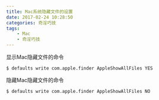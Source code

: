 ```yaml
---
title: Mac系统隐藏文件的设置
date: 2017-02-24 10:28:50
categories: 奇淫巧技
tags:
	- Mac
	- 奇淫巧技
---
```


显示Mac隐藏文件的命令

```
$ defaults write com.apple.finder AppleShowAllFiles YES
```
隐藏Mac隐藏文件的命令
```
$ defaults write com.apple.finder AppleShowAllFiles NO
```
